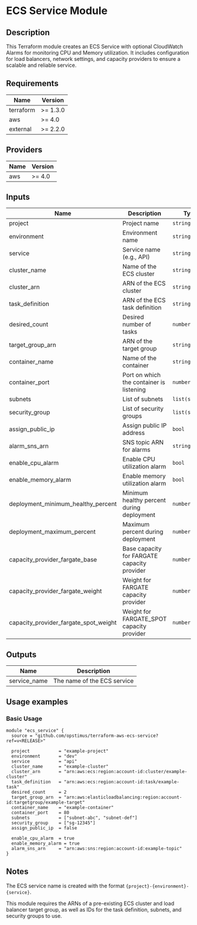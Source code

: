 # ECS Service Module

## Description

This Terraform module creates an ECS Service with optional CloudWatch Alarms for monitoring CPU and Memory utilization. It includes configuration for load balancers, network settings, and capacity providers to ensure a scalable and reliable service.

## Requirements

| Name      | Version  |
|-----------|----------|
| terraform | >= 1.3.0 |
| aws       | >= 4.0   |
| external  | >= 2.2.0 |

## Providers

| Name | Version |
|------|---------|
| aws  | >= 4.0  |

## Inputs

| Name                                 | Description                                       | Type           | Default | Required |
|--------------------------------------|---------------------------------------------------|----------------|---------|:--------:|
| project                              | Project name                                      | `string`       | `-`     | yes      |
| environment                          | Environment name                                  | `string`       | `-`     | yes      |
| service                              | Service name (e.g., API)                          | `string`       | `-`     | yes      |
| cluster_name                         | Name of the ECS cluster                           | `string`       | `-`     | yes      |
| cluster_arn                          | ARN of the ECS cluster                            | `string`       | `-`     | yes      |
| task_definition                      | ARN of the ECS task definition                    | `string`       | `-`     | yes      |
| desired_count                        | Desired number of tasks                           | `number`       | `-`     | yes      |
| target_group_arn                     | ARN of the target group                           | `string`       | `-`     | yes      |
| container_name                       | Name of the container                             | `string`       | `-`     | yes      |
| container_port                       | Port on which the container is listening          | `number`       | `-`     | yes      |
| subnets                              | List of subnets                                   | `list(string)` | `-`     | yes      |
| security_group                       | List of security groups                           | `list(string)` | `-`     | yes      |
| assign_public_ip                     | Assign public IP address                          | `bool`         | `false` | no       |
| alarm_sns_arn                        | SNS topic ARN for alarms                          | `string`       | `""`    | no       |
| enable_cpu_alarm                     | Enable CPU utilization alarm                      | `bool`         | `false` | no       |
| enable_memory_alarm                  | Enable memory utilization alarm                   | `bool`         | `false` | no       |
| deployment_minimum_healthy_percent   | Minimum healthy percent during deployment         | `number`       | `100`   | no       |
| deployment_maximum_percent           | Maximum percent during deployment                 | `number`       | `200`   | no       |
| capacity_provider_fargate_base       | Base capacity for FARGATE capacity provider       | `number`       | `1`     | no       |
| capacity_provider_fargate_weight     | Weight for FARGATE capacity provider              | `number`       | `1`     | no       |
| capacity_provider_fargate_spot_weight| Weight for FARGATE_SPOT capacity provider         | `number`       | `0`     | no       |

## Outputs

| Name         | Description                   |
|--------------|-------------------------------|
| service_name | The name of the ECS service   |

## Usage examples

### Basic Usage

```hcl
module "ecs_service" {
  source = "github.com/opstimus/terraform-aws-ecs-service?ref=v<RELEASE>"

  project           = "example-project"
  environment       = "dev"
  service           = "api"
  cluster_name      = "example-cluster"
  cluster_arn       = "arn:aws:ecs:region:account-id:cluster/example-cluster"
  task_definition   = "arn:aws:ecs:region:account-id:task/example-task"
  desired_count     = 2
  target_group_arn  = "arn:aws:elasticloadbalancing:region:account-id:targetgroup/example-target"
  container_name    = "example-container"
  container_port    = 80
  subnets           = ["subnet-abc", "subnet-def"]
  security_group    = ["sg-12345"]
  assign_public_ip  = false

  enable_cpu_alarm  = true
  enable_memory_alarm = true
  alarm_sns_arn     = "arn:aws:sns:region:account-id:example-topic"
}
```

## Notes

The ECS service name is created with the format `{project}-{environment}-{service}`.

This module requires the ARNs of a pre-existing ECS cluster and load balancer target group, as well as IDs for the task definition, subnets, and security groups to use.
